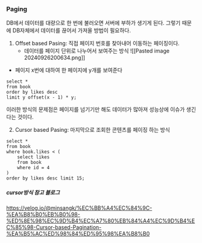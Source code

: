 ### Paging
DB에서 데이터를 대량으로 한 번에 불러오면 서버에 부하가 생기게 된다. 그렇기 때문에 DB자체에서 데이터를 끊어서 가져올 방법이 필요하다. 
1. Offset based Pasing: 직접 페이지 번호를 찾아내어 이동하는 페이징이다.
	- 데이터를 페이지 단위로 나누어서 보여주는 방식
	![[Pasted image 20240926200634.png]]

- 페이지 x번에 대하여 한 페이지에 y개를 보여준다
```
select * 
from book 
order by likes desc 
limit y offset(x - 1) * y;
```

이러한 방식의 문제점은 페이지를 넘기기만 해도 데이터가 많아져 성능상에 이슈가 생긴다는 것이다.

2. Cursor based Pasing: 마지막으로 조회한 콘텐츠를 페이징 하는 방식
```
select * 
from book 
where book.likes < (
	select likes 
	from book 
	where id = 4
) 
order by likes desc limit 15;
```
##### cursor방식 참고 블로그
https://velog.io/@minsangk/%EC%BB%A4%EC%84%9C-%EA%B8%B0%EB%B0%98-%ED%8E%98%EC%9D%B4%EC%A7%80%EB%84%A4%EC%9D%B4%EC%85%98-Cursor-based-Pagination-%EA%B5%AC%ED%98%84%ED%95%98%EA%B8%B0


##### 